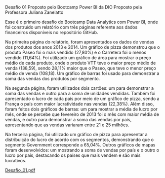 Desafio 01 Proposto pelo Bootcamp Power BI da DIO
Proposto pela Professora Juliana Zanelatto

Esse é o primeiro desafio do Bootcamp Data Analytics com Power BI, onde foi construído um relatório com três páginas referente aos dados financeiros disponíveis no repositório GitHub.

Na primeira página do relatório, foram apresentados os dados de vendas dos produtos dos anos 2013 e 2014. Um gráfico de pizza demonstrou que o produto Paseo foi o mais vendido (27,80%) e o Carretera foi o menos vendido (11,64%). Foi utilizado um gráfico de área para mostrar o preço médio de cada produto, onde o produto VTT teve o maior preço médio de venda (138,59), sendo 28,11% maior que o Paseo, que teve o menor preço médio de venda (108,18). Um gráfico de barras foi usado para demonstrar a soma das vendas dos produtos por segmento.

Na segunda página, foram utilizados dois cartões: um para demonstrar a soma das vendas e outro para a soma de unidades vendidas. Também foi apresentado o lucro de cada país por meio de um gráfico de pizza, sendo a França o país com maior lucratividade nas vendas (22,38%). Além disso, foram feitos dois gráficos de barras: um para mostrar a média de lucro por mês, onde se percebe que fevereiro de 2013 foi o mês com maior média de vendas, e outro para demonstrar a soma das vendas por país, apresentando que as vendas variaram entre 21 e 25 milhões.

Na terceira página, foi utilizado um gráfico de pizza para apresentar a distribuição do lucro de acordo com os segmentos, demonstrando que o segmento Government corresponde a 65,04%. Outros gráficos de mapas foram desenvolvidos: um mostrando a soma de vendas por país e o outro o lucro por país, destacando os países que mais vendem e são mais lucrativos.

[Desafio_01.pdf](https://github.com/user-attachments/files/15878877/Desafio_01.pdf)
